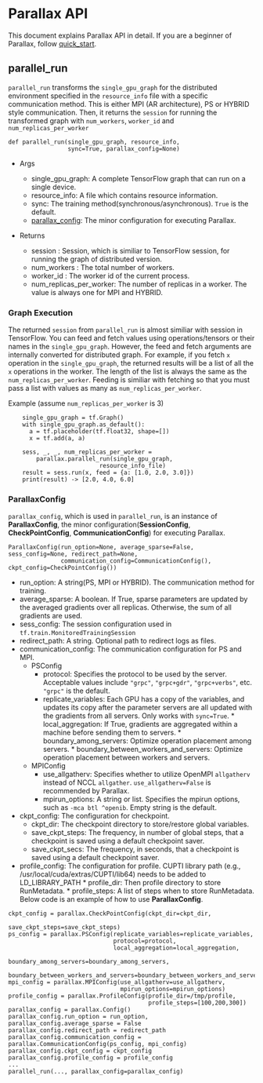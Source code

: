 # Parallax API
This document explains Parallax API in detail. If you are a beginner of Parallax, follow [quick_start](quick_start.md).

## parallel_run

`parallel_run` transforms the `single_gpu_graph` for the distributed environment specified in the `resource_info` file with a specific communication method. This is either MPI (AR architecture), PS or HYBRID style communication. Then, it returns the `session` for running the transformed graph with `num_workers`, `worker_id` and `num_replicas_per_worker`
``` shell
def parallel_run(single_gpu_graph, resource_info,
                 sync=True, parallax_config=None)
```
* Args
  * single_gpu_graph: A complete TensorFlow graph that can run on a single device.
  * resource_info: A file which contains resource information.
  * sync: The training method(synchronous/asynchronous). `True` is the default.
  * [parallax_config](#parallaxconfig): The minor configuration for executing Parallax.

* Returns
  * session : Session, which is similiar to TensorFlow session, for running the graph of distributed version.
  * num_workers : The total number of workers.
  * worker_id : The worker id of the current process.
  * num_replicas_per_worker: The number of replicas in a worker. The value is always one for MPI and HYBRID.

### Graph Execution
The returned `session` from `parallel_run` is almost similiar with session in TensorFlow. You can feed and fetch values using operations/tensors or their names in the `single_gpu_graph`. However, the feed and fetch arguments are internally converted for distributed graph. For example, if you fetch `x` operation in the `single_gpu_graph`, the returned results will be a list of all the `x` operations in the worker. The length of the list is always the same as the `num_replicas_per_worker`. Feeding is similiar with fetching so that you must pass a list with values as many as `num_replicas_per_worker`.

Example (assume `num_replicas_per_worker` is 3)
```shell
    single_gpu_graph = tf.Graph()
    with single_gpu_graph.as_default():
      a = tf.placeholder(tf.float32, shape=[])
      x = tf.add(a, a)
      
    sess, _, _, num_replicas_per_worker = 
        parallax.parallel_run(single_gpu_graph,
	                      resource_info_file)
    result = sess.run(x, feed = {a: [1.0, 2.0, 3.0]})
    print(result) -> [2.0, 4.0, 6.0]
```

### ParallaxConfig
`parallax_config`, which is used in `parallel_run`, is an instance of **ParallaxConfig**, the minor configuration(**SessionConfig**, **CheckPointConfig**, **CommunicationConfig**) for executing Parallax.

```shell
ParallaxConfig(run_option=None, average_sparse=False, sess_config=None, redirect_path=None, 
               communication_config=CommunicationConfig(), ckpt_config=CheckPointConfig())
```

* run_option:  A string(PS, MPI or HYBRID). The communication method for training.
* average_sparse: A boolean. If True, sparse parameters are updated by the averaged gradients over all replicas. Otherwise, the sum of all gradients are used.
* sess_config: The session configuration used in `tf.train.MonitoredTrainingSession`
* redirect_path: A string. Optional path to redirect logs as files.
* communication_config: The communication configuration for PS and MPI.
	* PSConfig
		* protocol: Specifies the protocol to be used by the server. Acceptable values include `"grpc"`, `"grpc+gdr"`, `"grpc+verbs"`, etc. `"grpc"` is the default.
		* replicate_variables: Each GPU has a copy of the variables, and updates its copy after the parameter servers are all updated with the gradients from all servers. Only works with `sync=True`.
                * local_aggregation: If True, gradients are aggregated within a machine before sending them to servers.
                * boundary_among_servers: Optimize operation placement among servers.
                * boundary_between_workers_and_servers: Optimize operation placement between workers and servers.
	* MPIConfig
		* use_allgatherv: Specifies whether to utilize OpenMPI `allgatherv` instead of NCCL `allgather`. `use_allgatherv=False` is recommended by Parallax.
		* mpirun_options: A string or list. Specifies the mpirun options, such as `-mca btl ^openib`. Empty string is the default.
* ckpt_config: The configuration for checkpoint.
	* ckpt_dir: The checkpoint directory to store/restore global variables.
	* save_ckpt_steps: The frequency, in number of global steps, that a checkpoint is saved using a default checkpoint saver.
	* save_ckpt_secs: The frequency, in seconds, that a checkpoint is saved using a default checkpoint saver.
* profile_config: The configuration for profile. CUPTI library path (e.g., /usr/local/cuda/extras/CUPTI/lib64) needs to be added to LD_LIBRARY_PATH
        * profile_dir: Then profile directory to store RunMetadata.
        * profile_steps: A list of steps when to store RunMetadata.
Below code is an example of how to use **ParallaxConfig**.
```
ckpt_config = parallax.CheckPointConfig(ckpt_dir=ckpt_dir,
                                        save_ckpt_steps=save_ckpt_steps)
ps_config = parallax.PSConfig(replicate_variables=replicate_variables,
                              protocol=protocol,
                              local_aggregation=local_aggregation,
                              boundary_among_servers=boundary_among_servers,
                              boundary_between_workers_and_servers=boundary_between_workers_and_servers)
mpi_config = parallax.MPIConfig(use_allgatherv=use_allgatherv,
                                mpirun_options=mpirun_options)
profile_config = parallax.ProfileConfig(profile_dir=/tmp/profile,
                                        profile_steps=[100,200,300])
parallax_config = parallax.Config()
parallax_config.run_option = run_option,
parallax_config.average_sparse = False
parallax_config.redirect_path = redirect_path
parallax_config.communication_config = parallax.CommunicationConfig(ps_config, mpi_config)
parallax_config.ckpt_config = ckpt_config
parallax_config.profile_config = profile_config
...
parallel_run(..., parallax_config=parallax_config)
```
